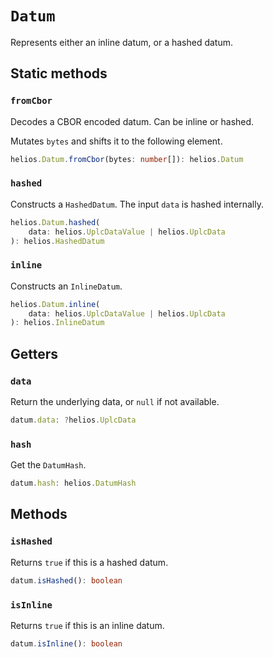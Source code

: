 # `Datum`

Represents either an inline datum, or a hashed datum.

## Static methods

### `fromCbor`

Decodes a CBOR encoded datum. Can be inline or hashed.

Mutates `bytes` and shifts it to the following element.

```ts
helios.Datum.fromCbor(bytes: number[]): helios.Datum
```

### `hashed`

Constructs a `HashedDatum`. The input `data` is hashed internally.

```ts
helios.Datum.hashed(
    data: helios.UplcDataValue | helios.UplcData
): helios.HashedDatum
```

### `inline`

Constructs an `InlineDatum`.

```ts
helios.Datum.inline(
    data: helios.UplcDataValue | helios.UplcData
): helios.InlineDatum
```

## Getters

### `data`

Return the underlying data, or `null` if not available.

```ts
datum.data: ?helios.UplcData
```

### `hash`

Get the `DatumHash`.

```ts
datum.hash: helios.DatumHash
```

## Methods

### `isHashed`

Returns `true` if this is a hashed datum.

```ts
datum.isHashed(): boolean
```

### `isInline`

Returns `true` if this is an inline datum.

```ts
datum.isInline(): boolean
```